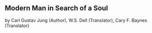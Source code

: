 ## Modern Man in Search of a Soul

by Carl Gustav Jung  (Author), W.S. Dell (Translator), Cary F. Baynes (Translator) 